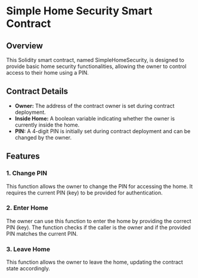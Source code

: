 # Simple Home Security Smart Contract

## Overview

This Solidity smart contract, named SimpleHomeSecurity, is designed to provide basic home security functionalities, allowing the owner to control access to their home using a PIN.

## Contract Details

- **Owner:** The address of the contract owner is set during contract deployment.
- **Inside Home:** A boolean variable indicating whether the owner is currently inside the home.
- **PIN:** A 4-digit PIN is initially set during contract deployment and can be changed by the owner.

## Features

### 1. Change PIN
This function allows the owner to change the PIN for accessing the home. It requires the current PIN (key) to be provided for authentication.

### 2. Enter Home 
The owner can use this function to enter the home by providing the correct PIN (key). The function checks if the caller is the owner and if the provided PIN matches the current PIN.

### 3. Leave Home
This function allows the owner to leave the home, updating the contract state accordingly.
